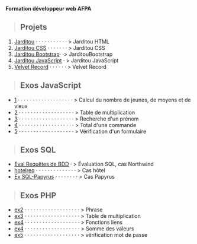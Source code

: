 **Formation développeur web AFPA**

> ## Projets

1. [Jarditou](html-ex1/) · · · · · · · · · · · > Jarditou HTML
2. [Jarditou CSS](html_css-ex2/) · · · · · · · > Jarditou CSS
3. [Jarditou Bootstrap](BootstrapEx/)· ·> JarditouBootstrap
4. [Jarditou JavaScript](JS_ex/évaluation%20exercices) · > Jarditou JavaScript
1. [Velvet Record](PhP/Php_PDO) · · · · · · > Velvet Record


> ## Exos JavaScript

* [1](JS_ex/évaluation%20exercices/1) · · · · · · · · · · · · · · · · · · · > Calcul du nombre de jeunes, de moyens et de vieux
* [2](JS_ex/évaluation%20exercices/2) · · · · · · · · · · · · · · · · · · · > Table de multiplication
* [3](JS_ex/évaluation%20exercices/3) · · · · · · · · · · · · · · · · · · · > Recherche d'un prénom
* [4](JS_ex/évaluation%20exercices/4) · · · · · · · · · · · · · · · · · · · > Total d'une commande
* [5](JS_ex/évaluation%20exercices/5) · · · · · · · · · · · · · · · · · · · > Vérification d'un formulaire

> ## Exos SQL

* [Eval Requêtes de BDD](Eval%20Requêtes%20de%20BDD/) · > Évaluation SQL, cas Northwind
* [hotelreq](ExSQL/hotelreq.sql) · · · · · · · · · · · · · ·  > Cas hôtel
* [Ex SQL-Papyrus](ExSQL/papyrus-requete.sql) · · · · · · · · > Cas Papyrus

> ## Exos PHP

* [ex2](PhP/ex2.php) · · · · · · · · · · · · · · · · · · · > Phrase
* [ex3](PhP/ex3-TdM.php) · · · · · · · · · · · · · · · · · · · > Table de multiplication
* [ex4](PhP/ex4-fonctions.php) · · · · · · · · · · · · · · · · · · · > Fonctions liens
* [ex4](PhP/ex4-fonctions-(2).php) · · · · · · · · · · · · · · · · · · · > Somme des valeurs
* [ex5](PhP/ex5-fonctions.php) · · · · · · · · · · · · · · · · · · · > vérification mot de passe